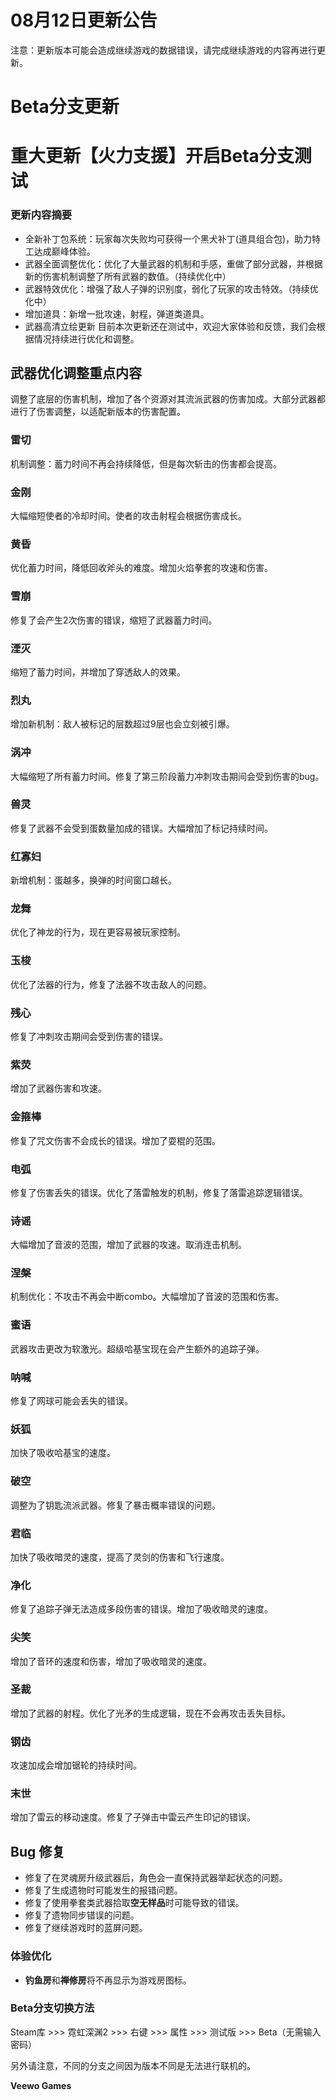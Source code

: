 # 08月12日更新公告

注意：更新版本可能会造成继续游戏的数据错误，请完成继续游戏的内容再进行更新。

# Beta分支更新

# 重大更新【火力支援】开启Beta分支测试

### 更新内容摘要

* 全新补丁包系统：玩家每次失败均可获得一个黑犬补丁(道具组合包)，助力特工达成巅峰体验。
* 武器全面调整优化：优化了大量武器的机制和手感，重做了部分武器，并根据新的伤害机制调整了所有武器的数值。（持续优化中）
* 武器特效优化：增强了敌人子弹的识别度，弱化了玩家的攻击特效。（持续优化中）
* 增加道具：新增一批攻速，射程，弹道类道具。
* 武器高清立绘更新
目前本次更新还在测试中，欢迎大家体验和反馈，我们会根据情况持续进行优化和调整。

## 武器优化调整重点内容

调整了底层的伤害机制，增加了各个资源对其流派武器的伤害加成。大部分武器都进行了伤害调整，以适配新版本的伤害配置。

### 雷切

机制调整：蓄力时间不再会持续降低，但是每次斩击的伤害都会提高。

### 金刚

大幅缩短使者的冷却时间。使者的攻击射程会根据伤害成长。

### 黄昏

优化蓄力时间，降低回收斧头的难度。增加火焰拳套的攻速和伤害。

### 雪崩

修复了会产生2次伤害的错误，缩短了武器蓄力时间。

### 湮灭

缩短了蓄力时间，并增加了穿透敌人的效果。

### 烈丸

增加新机制：敌人被标记的层数超过9层也会立刻被引爆。

### 涡冲

大幅缩短了所有蓄力时间。修复了第三阶段蓄力冲刺攻击期间会受到伤害的bug。

### 兽灵

修复了武器不会受到蛋数量加成的错误。大幅增加了标记持续时间。

### 红寡妇

新增机制：蛋越多，换弹的时间窗口越长。

### 龙舞

优化了神龙的行为，现在更容易被玩家控制。

### 玉梭

优化了法器的行为，修复了法器不攻击敌人的问题。

### 残心

修复了冲刺攻击期间会受到伤害的错误。

### 紫荧

增加了武器伤害和攻速。

### 金箍棒

修复了咒文伤害不会成长的错误。增加了耍棍的范围。

### 电弧

修复了伤害丢失的错误。优化了落雷触发的机制，修复了落雷追踪逻辑错误。

### 诗谣

大幅增加了音波的范围，增加了武器的攻速。取消连击机制。

### 涅槃

机制优化：不攻击不再会中断combo。大幅增加了音波的范围和伤害。

### 蜜语

武器攻击更改为软激光。超级哈基宝现在会产生额外的追踪子弹。

### 呐喊

修复了网球可能会丢失的错误。

### 妖狐

加快了吸收哈基宝的速度。

### 破空

调整为了钥匙流派武器。修复了暴击概率错误的问题。

### 君临

加快了吸收暗灵的速度，提高了灵剑的伤害和飞行速度。

### 净化

修复了追踪子弹无法造成多段伤害的错误。增加了吸收暗灵的速度。

### 尖笑

增加了音环的速度和伤害，增加了吸收暗灵的速度。

### 圣裁

增加了武器的射程。优化了光矛的生成逻辑，现在不会再攻击丢失目标。

### 钢齿

攻速加成会增加锯轮的持续时间。

### 末世

增加了雷云的移动速度。修复了子弹击中雷云产生印记的错误。

## Bug 修复

* 修复了在灵魂房升级武器后，角色会一直保持武器举起状态的问题。
* 修复了生成遗物时可能发生的报错问题。
* 修复了使用拳套类武器拾取**空无样品**时可能导致的错误。
* 修复了遗物同步错误的问题。
* 修复了继续游戏时的蓝屏问题。
### 体验优化

* **钓鱼房**和**禅修房**将不再显示为游戏房图标。
### Beta分支切换方法

Steam库 >>> 霓虹深渊2 >>> 右键 >>> 属性 >>> 测试版 >>> Beta（无需输入密码）

另外请注意，不同的分支之间因为版本不同是无法进行联机的。

**Veewo Games**


